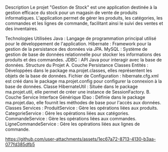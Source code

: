 Description
Le projet "Gestion de Stock" est une application destinée à la gestion efficace du stock pour un magasin de vente de produits informatiques. L'application permet de gérer les produits, les catégories, les commandes et les lignes de commande, facilitant ainsi le suivi des ventes et des inventaires.

Technologies Utilisées
Java : Langage de programmation principal utilisé pour le développement de l'application.
Hibernate : Framework pour la gestion de la persistance des données via JPA.
MySQL : Système de gestion de base de données relationnelle pour stocker les informations des produits et des commandes.
JDBC : API Java pour interagir avec la base de données.
Structure du Projet
A. Couche Persistance
Classes Entités : Développées dans le package ma.projet.classes, elles représentent les objets de la base de données.
Fichier de Configuration : hibernate.cfg.xml est créé dans le package ma.projet.config pour configurer la connexion à la base de données.
Classe HibernateUtil : Située dans le package ma.projet.util, elle permet de créer une instance de SessionFactory.
B. Couche Service
Interface Générique IDao : Définie dans le package ma.projet.dao, elle fournit les méthodes de base pour l'accès aux données.
Classes Services :
ProduitService : Gère les opérations liées aux produits.
CategorieService : Gère les opérations liées aux catégories.
CommandeService : Gère les opérations liées aux commandes.
LigneCommandeService : Gère les opérations liées aux lignes de commande.


https://github.com/user-attachments/assets/1ec67a72-8713-4130-b3aa-077fd385dfb5

